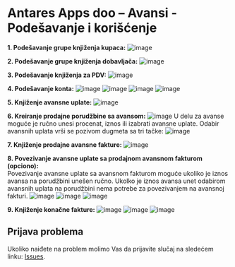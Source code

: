 # Antares Apps doo – Avansi - Podešavanje i korišćenje

**1. Podešavanje grupe knjiženja kupaca:**
![image](https://user-images.githubusercontent.com/42636293/202931396-a8ad1a62-8349-4618-a442-70752e979b77.png)

**2. Podešavanje grupe knjiženja dobavljača:**
![image](https://user-images.githubusercontent.com/42636293/209876637-290ef15c-d60c-4ac3-8440-2d63e09ced79.png)

**3. Podešavanje knjiženja za PDV:**
![image](https://user-images.githubusercontent.com/42636293/209876436-d43ac787-0c1b-4436-bb1c-8fc4693cb098.png)

**4. Podešavanje konta:**
![image](https://user-images.githubusercontent.com/42636293/209876779-d443c313-69c3-4c86-aa52-30e28049413b.png)
![image](https://user-images.githubusercontent.com/42636293/209876820-9ac0d3a7-4270-479f-bbb9-249736a00f3e.png)
![image](https://user-images.githubusercontent.com/42636293/209876878-dec1683a-5a79-40eb-8bbd-acb7ab0cf8e4.png)
![image](https://user-images.githubusercontent.com/42636293/209876925-5ffb57b8-4948-418d-b43b-2df28b0ae99a.png)

**5. Knjiženje avansne uplate:**
![image](https://github.com/AntaresAppsDoo/Wiki/assets/42636293/7d2104bc-fec7-4c20-a939-4aa9100ee4be)

**6. Kreiranje prodajne porudžbine sa avansom:**
![image](https://github.com/AntaresAppsDoo/Wiki/assets/42636293/4161e005-3d25-4d6c-ad79-a64bf0bdb3db)
U delu za avanse moguće je ručno unesi procenat, iznos ili izabrati avansne uplate. Odabir avansnih uplata vrši se pozivom dugmeta sa tri tačke:
![image](https://github.com/AntaresAppsDoo/Wiki/assets/42636293/ce3a702b-c5ea-4a8c-b75f-37acb52c2428)

**7. Knjiženje prodajne avansne fakture:**
![image](https://github.com/AntaresAppsDoo/Wiki/assets/42636293/0cc22d59-8cbe-47cf-971f-b56e7af1eb7d)


**8. Povezivanje avansne uplate sa prodajnom avansnom fakturom (opciono):**  
Povezivanje avansne uplate sa avansnom fakturom moguće ukoliko je iznos avansa na porudžbini unešen ručno. Ukolko je iznos avansa unet odabirom avansnih uplata na porudžbini nema potrebe za povezivanjem na avansnoj fakturi.
![image](https://github.com/AntaresAppsDoo/Wiki/assets/42636293/c535bed3-8993-4407-92df-067a4d6d9566)
![image](https://github.com/AntaresAppsDoo/Wiki/assets/42636293/868c7adb-db86-4b8a-9202-d453823fd215)
![image](https://github.com/AntaresAppsDoo/Wiki/assets/42636293/c184c0ac-c99c-4c04-a290-536f262114f1)

**9. Knjiženje konačne fakture:**
![image](https://github.com/AntaresAppsDoo/Wiki/assets/42636293/0f20ef9e-89f4-47c1-9e6c-0cfc9f87bf1a)
![image](https://github.com/AntaresAppsDoo/Wiki/assets/42636293/821ea856-a6ba-402a-86f3-5b5b63f576a0)
![image](https://github.com/AntaresAppsDoo/Wiki/assets/42636293/3d219eda-8bd0-4380-83bf-76f591b37e3e)

## Prijava problema
Ukoliko naiđete na problem molimo Vas da prijavite slučaj na sledećem linku:
[Issues](https://github.com/AntaresAppsDoo/Wiki/issues).

